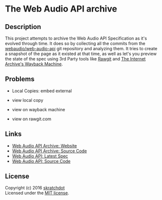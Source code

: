 # The Web Audio API archive

## Description

This project attempts to archive the Web Audio API Specification as it's
evolved through time.  It does so by collecting all the commits from the
[webaudio/web-audio-api](https://github.com/webaudio/web-audio-api/) git
repository and analyzing them.  It tries to create a snapshot of the page
as it existed at that time, as well as let's you preview the state of the
spec using 3rd Party tools like
[Rawgit](https://rawgit.com/) and
[The Internet Archive's Wayback Machine](https://archive.org/web/web.php).


## Problems

- Local Copies: embed external

- view local copy
- view on wayback machine
- view on rawgit.com


## Links

- [Web Audio API Archive: Website](http://projects.skratchdot.com/web-audio-api-archive/)
- [Web Audio API Archive: Source Code](https://github.com/skratchdot/web-audio-api-archive/)
- [Web Audio API: Latest Spec](https://webaudio.github.io/web-audio-api/)
- [Web Audio API: Source Code](https://github.com/webaudio/web-audio-api/)


## License
Copyright (c) 2016 [skratchdot](http://skratchdot.com/)  
Licensed under the [MIT license](LICENSE-MIT).
